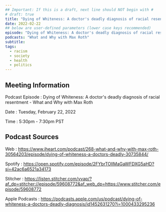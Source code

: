 ```yaml
---
## Important: If this is a draft, next line should NOT begin with #
# draft: true
title: "Dying of Whiteness: A doctor's deadly diagnosis of racial resentment - What and Why with Max Roth"
date: 2022-02-22
## below are user-defined parameters (lower case keys recommended)
episode: "Dying of Whiteness: A doctor's deadly diagnosis of racial resentment"
podcasts: "What and Why with Max Roth"
subtitle:
tags:
  - racism
  - society
  - health
  - politics
---
```


## Meeting Information

Podcast Episode
:   Dying of Whiteness: A doctor's deadly diagnosis of racial resentment - What and Why with Max Roth

Date
:   Tuesday, February 22, 2022

Time
:   5:30pm - 7:30pm PST

## Podcast Sources

Web
:   https://www.iheart.com/podcast/268-what-and-why-with-max-roth-30564203/episode/dying-of-whiteness-a-doctors-deadly-30735844/

Spotify
:   https://open.spotify.com/episode/2FYbrTOllMaGaWFDXG5aHD?si=42ac6a6521a34173

Stitcher
:   https://listen.stitcher.com/yvap/?af_dp=stitcher://episode/59608772&af_web_dp=https://www.stitcher.com/episode/59608772

Apple Podcasts
:   https://podcasts.apple.com/us/podcast/dying-of-whiteness-a-doctors-deadly-diagnosis/id1452631270?i=1000433295236

